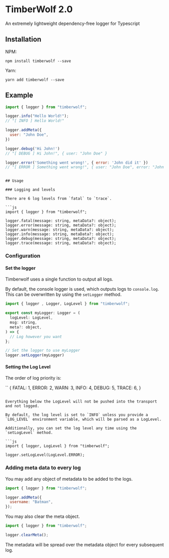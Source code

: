 # TimberWolf 2.0

An extremely lightweight dependency-free logger for Typescript

## Installation

NPM:

`npm install timberwolf --save`

Yarn:

`yarn add timberwolf --save`

## Example

```js
import { logger } from "timberwolf";

logger.info("Hello World!"); 
// "[ INFO ] Hello World!"

logger.addMeta({
  user: "John Doe",
})

logger.debug('Hi John!')
// "[ DEBUG ] Hi John!", { user: "John Doe" }

logger.error('Something went wrong!', { error: 'John did it' }) 
// "[ ERROR ] Something went wrong!", { user: "John Doe", error: "John did it" }
```

```

## Usage

### Logging and levels

There are 6 log levels from `fatal` to `trace`.

```js
import { logger } from "timberwolf";

logger.fatal(message: string, metaData?: object);
logger.error(message: string, metaData?: object);
logger.warn(message: string, metaData?: object);
logger.info(message: string, metaData?: object);
logger.debug(message: string, metaData?: object);
logger.trace(message: string, metaData?: object);
```

### Configuration

#### Set the logger

Timberwolf uses a single function to output all logs.

By default, the console logger is used, which outputs logs to `console.log`. This can be overwritten by using the `setLogger` method.

```js
import { logger , Logger, LogLevel } from "timberwolf";

export const myLogger: Logger = (
  logLevel: LogLevel,
  msg: string,
  meta?: object,
) => {
  // Log however you want
};

// Set the logger to use myLogger
logger.setLogger(myLogger)
```

#### Setting the Log Level

The order of log priority is:

``
{
  FATAL: 1,
  ERROR: 2,
  WARN: 3,
  INFO: 4,
  DEBUG: 5,
  TRACE: 6,
}
```

Everything below the LogLevel will not be pushed into the transport and not logged.

By default, the log level is set to `INFO` unless you provide a `LOG_LEVEL` environment variable, which will be parsed as a LogLevel.

Additionally, you can set the log level any time using the `setLogLevel` method.

```js
import { logger, LogLevel } from "timberwolf";

logger.setLogLevel(LogLevel.ERROR);
```

### Adding meta data to every log

You may add any object of metadata to be added to the logs.

```js
import { logger } from "timberwolf";

logger.addMeta({
  username: "Batman",
});
```

You may also clear the meta object.

```js
import { logger } from "timberwolf";

logger.clearMeta();
```

The metadata will be spread over the metadata object for every subsequent log.